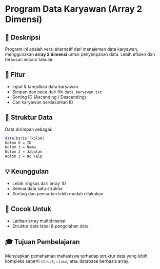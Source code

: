 # Program Data Karyawan (Array 2 Dimensi)

## 📘 Deskripsi
Program ini adalah versi alternatif dari manajemen data karyawan, menggunakan **array 2 dimensi** untuk penyimpanan data. Lebih efisien dan tersusun secara tabular.

## 🧾 Fitur
- Input & tampilkan data karyawan
- Simpan dan baca dari file `data_karyawan.txt`
- Sorting ID (Ascending / Descending)
- Cari karyawan berdasarkan ID

## 🧮 Struktur Data
Data disimpan sebagai:
```bash
data[baris][kolom]
Kolom 0 = ID
Kolom 1 = Nama
Kolom 2 = Jabatan
Kolom 3 = No Telp
```

## 💡 Keunggulan
- Lebih ringkas dari array 1D
- Semua data satu struktur
- Sorting dan pencarian lebih mudah dilakukan

## 🎯 Cocok Untuk
- Latihan array multidimensi
- Struktur data tabel & pengolahan data

## 🎓 Tujuan Pembelajaran
Menyiapkan pemahaman mahasiswa terhadap struktur data yang lebih kompleks seperti `struct`, `class`, atau database berbasis array.
